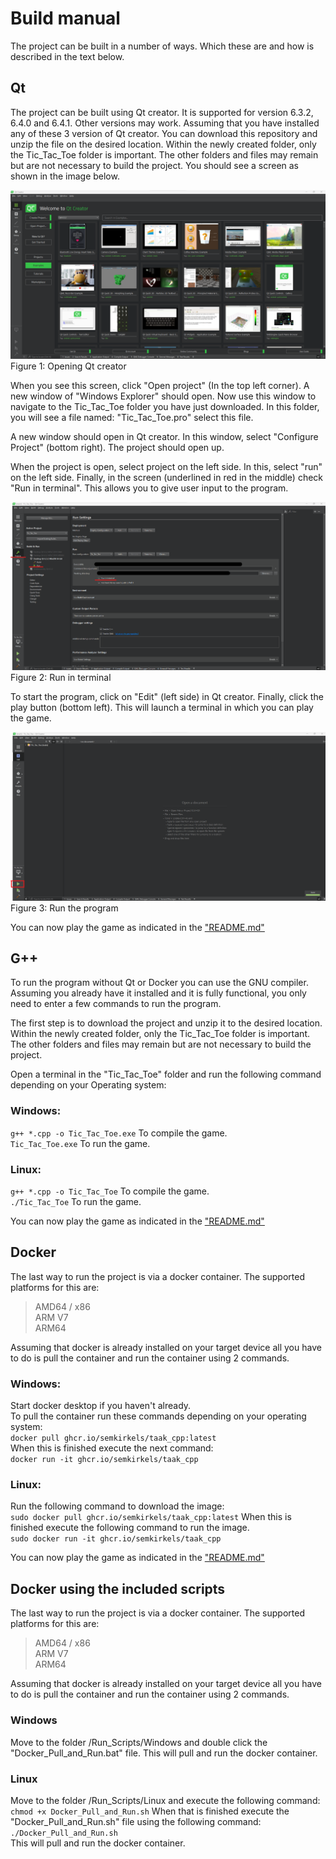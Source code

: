 # Build manual
The project can be built in a number of ways. Which these are and how is described in the text below.
  
## Qt
The project can be built using Qt creator. It is supported for version 6.3.2, 6.4.0 and 6.4.1. Other versions may work. Assuming that you have installed any of these 3 version of Qt creator. 
You can download this repository and unzip the file on the desired location. Within the newly created folder, only the Tic_Tac_Toe folder is important. The other folders and files may remain but are not necessary to build the project. 
You should see a screen as shown in the image below.

![Opening Qt Creator](./Pictures/OpeningQtCreator.png)  
Figure 1: Opening Qt creator

When you see this screen, click "Open project" (In the top left corner). A new window of "Windows Explorer" should open. Now use this window to navigate to the Tic_Tac_Toe folder you have just downloaded. In this folder, you will see a file named: "Tic_Tac_Toe.pro" select this file.

A new window should open in Qt creator. In this window, select "Configure Project" (bottom right). The project should open up.

When the project is open, select project on the left side. In this, select "run" on the left side. Finally, in the screen (underlined in red in the middle) check "Run in terminal". This allows you to give user input to the program.

![Qt run in terminal](./Pictures/RunInTerminal.png)  
Figure 2: Run in terminal
  
To start the program, click on "Edit" (left side) in Qt creator. Finally, click the play button (bottom left). This will launch a terminal in which you can play the game.

![Qt run game](./Pictures/RunProjectQt.png)  
Figure 3: Run the program
  
You can now play the game as indicated in the ["README.md"][Link Readme]
  
## G++
To run the program without Qt or Docker you can use the GNU compiler. Assuming you already have it installed and it is fully functional, you only need to enter a few commands to run the program.

The first step is to download the project and unzip it to the desired location. Within the newly created folder, only the Tic_Tac_Toe folder is important. The other folders and files may remain but are not necessary to build the project. 

Open a terminal in the "Tic_Tac_Toe" folder and run the following command depending on your Operating system:

### Windows:   
``` g++ *.cpp -o Tic_Tac_Toe.exe ```    To compile the game.  
``` Tic_Tac_Toe.exe ```                 To run the game.

### Linux:  
``` g++ *.cpp -o Tic_Tac_Toe ```        To compile the game.  
``` ./Tic_Tac_Toe ```                   To run the game.  
  
You can now play the game as indicated in the ["README.md"][Link Readme]


## Docker
The last way to run the project is via a docker container. The supported platforms for this are:
> AMD64 / x86  
> ARM V7  
> ARM64  

Assuming that docker is already installed on your target device all you have to do is pull the container and run the container using 2 commands.  
  
### Windows:  
Start docker desktop if you haven't already.  
To pull the container run these commands depending on your operating system:  
``` docker pull ghcr.io/semkirkels/taak_cpp:latest ```  
When this is finished execute the next command:  
``` docker run -it ghcr.io/semkirkels/taak_cpp ```

### Linux:  
Run the following command to download the image:  
``` sudo docker pull ghcr.io/semkirkels/taak_cpp:latest ```
When this is finished execute the following command to run the image.  
``` sudo docker run -it ghcr.io/semkirkels/taak_cpp ```
  
You can now play the game as indicated in the ["README.md"][Link Readme]

## Docker using the included scripts
The last way to run the project is via a docker container. The supported platforms for this are:
> AMD64 / x86  
> ARM V7  
> ARM64  

Assuming that docker is already installed on your target device all you have to do is pull the container and run the container using 2 commands.  

### Windows
Move to the folder /Run_Scripts/Windows and double click the "Docker_Pull_and_Run.bat" file. This will pull and run the docker container.

### Linux
Move to the folder /Run_Scripts/Linux and execute the following command:  
``` chmod +x Docker_Pull_and_Run.sh ```
When that is finished execute the "Docker_Pull_and_Run.sh" file using the following command:  
``` ./Docker_Pull_and_Run.sh ```  
This will pull and run the docker container.

[Link Readme]: https://github.com/SemKirkels/Tic_Tac_Toe_CPP/blob/main/README.md